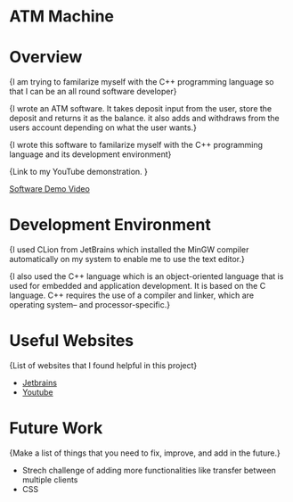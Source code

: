 # ATM Machine

# Overview

{I am trying to familarize myself with the C++ programming language so that I can be an all round software developer}

{I wrote an ATM software. It takes deposit input from the user, store the deposit and returns it as the balance. it also adds and withdraws from the users account depending on what the user wants.}

{I wrote this software to familarize myself with the C++ programming language and its development environment}

{Link to my YouTube demonstration.  }

[Software Demo Video](https://www.youtube.com/watch?v=aBomSBaLt64)

# Development Environment

{I used CLion from JetBrains which installed the MinGW compiler automatically on my system to enable me to use the text editor.}

{I also used the C++ language which is an object-oriented language that is used for embedded and application development. It is based on the C language. C++ requires the use of a compiler and linker, which are operating system– and processor-specific.}

# Useful Websites

{List of websites that I found helpful in this project}
* [Jetbrains](http://jetbrains.com/clion/)
* [Youtube](https://www.youtube.com/watch?v=wccZgjs90S8)

# Future Work

{Make a list of things that you need to fix, improve, and add in the future.}
* Strech challenge of adding more functionalities like transfer between multiple clients
* CSS

